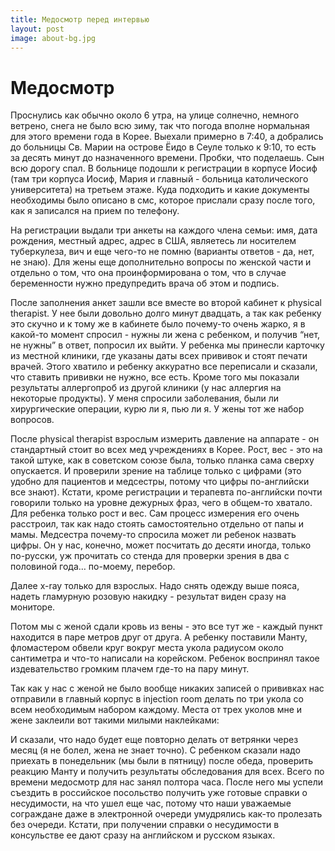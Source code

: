 ```yaml
---
title: Медосмотр перед интервью
layout: post
image: about-bg.jpg
---
```

# Медосмотр
Проснулись как обычно около 6 утра, на улице солнечно, немного ветрено, снега не было всю зиму, так что погода вполне нормальная для этого времени года в Корее. Выехали примерно в 7:40, а добрались до больницы Св. Марии на острове Ёидо в Сеуле только к 9:10, то есть за десять минут до назначенного времени. Пробки, что поделаешь. Сын всю дорогу спал. В больнице подошли к регистрации в корпусе Иосиф (там три корпуса Иосиф, Мария и главный - больница католического университета) на третьем этаже. Куда подходить и какие документы необходимы было описано в смс, которое прислали сразу после того, как я записался на прием по телефону. 

На регистрации выдали три анкеты на каждого члена семьи: имя, дата рождения, местный адрес, адрес в США, являетесь ли носителем туберкулеза, вич и еще чего-то не помню (варианты ответов - да, нет, не знаю). Для жены еще дополнительно вопросы по женской части и отдельно о том, что она проинформирована о том, что в случае беременности нужно предупредить врача об этом и подпись.

После заполнения анкет зашли все вместе во второй кабинет к physical therapist. У нее были довольно долго минут двадцать, а так как ребенку это скучно и к тому же в кабинете было почему-то очень жарко, я в какой-то момент спросил - нужны ли жена с ребенком, и получив “нет, не нужны” в ответ, попросил их выйти. У ребенка мы принесли карточку из местной клиники, где указаны даты всех прививок и стоят печати врачей. Этого хватило и ребенку аккуратно все переписали и сказали, что ставить прививки не нужно, все есть. Кроме того мы показали результаты аллергопроб из другой клиники (у нас аллергия на некоторые продукты). У меня спросили заболевания, были ли хирургические операции, курю ли я, пью ли я. У жены тот же набор вопросов.

После physical therapist взрослым измерить давление на аппарате - он стандартный стоит во всех мед учреждениях в Корее. Рост, вес - это на такой штуке, как в советском союзе была, только планка сама сверху опускается. И проверили зрение на таблице только с цифрами (это удобно для пациентов и медсестры, потому что цифры по-английски все знают). Кстати, кроме регистрации и терапевта по-английски почти говорили только на уровне дежурных фраз, чего в общем-то хватало. Для ребенка только рост и вес. Сам процесс измерения его очень расстроил, так как надо стоять самостоятельно отдельно от папы и мамы. Медсестра почему-то спросила может ли ребенок назвать цифры. Он у нас, конечно, может посчитать до десяти иногда, только по-русски, уж прочитать со стенда для проверки зрения в два с половиной года… по-моему, перебор.

Далее x-ray только для взрослых. Надо снять одежду выше пояса, надеть гламурную розовую накидку - результат виден сразу на мониторе.

Потом мы с женой сдали кровь из вены - это все тут же - каждый пункт находится в паре метров друг от друга. А ребенку поставили Манту, фломастером обвели круг вокруг места укола радиусом около сантиметра и что-то написали на корейском. Ребенок воспринял такое издевательство громким плачем где-то на пару минут.

Так как у нас с женой не было вообще никаких записей о прививках нас отправили в главный корпус в injection room делать по три укола со всем необходимым набором каждому. Места от трех уколов мне и жене заклеили вот такими милыми наклейками:

И сказали, что надо будет еще повторно делать от ветрянки через месяц (я не болел, жена не знает точно). С ребенком сказали надо приехать в понедельник (мы были в пятницу) после обеда, проверить реакцию Манту и получить результаты обследования для всех.
Всего по времени медосмотр для нас занял полтора часа. После него мы успели съездить в российское посольство получить уже готовые справки о несудимости, на что ушел еще час, потому что наши уважаемые сограждане даже в электронной очереди умудрялись как-то пролезать без очереди. Кстати, при получении справки о несудимости в консульстве ее дают сразу на английском и русском языках.
